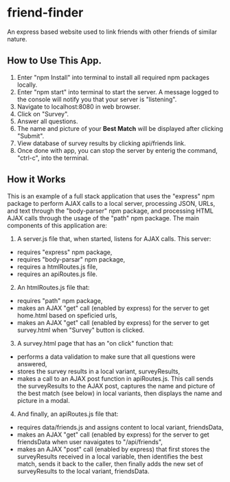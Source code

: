 # friend-finder
An express based website used to link friends with other friends of similar nature.

## How to Use This App.
1. Enter "npm Install" into terminal to install all required npm packages locally.
2. Enter "npm start" into terminal to start the server. A message logged to the console will notify you that your server is "listening".
3. Navigate to localhost:8080 in web browser.
4. Click on "Survey".
5. Answer all questions.
6. The name and picture of your **Best Match** will be displayed after clicking "Submit".
7. View database of survey results by clicking api/friends link.
7. Once done with app, you can stop the server by enterig the command, "ctrl-c", into the terminal.



## How it Works

This is an example of a full stack application that uses the "express" npm package to perform AJAX calls to a local server, processing JSON, URLs, and text through the "body-parser" npm package, and processing HTML AJAX calls through the usage of the "path" npm package. The main components of this application are: 
1. A server.js file that, when started, listens for AJAX calls. This server:
* requires "express" npm package,
* requires "body-parsar" npm package,
* requires a htmlRoutes.js file,
* requires an apiRoutes.js file.

2. An htmlRoutes.js file that:
* requires "path" npm package,
* makes an AJAX "get" call (enabled by express) for the server to get home.html based on speficied urls,
* makes an AJAX "get" call (enabled by express) for the server to get survey.html when "Survey" button is clicked.

3. A survey.html page that has an "on click" function that:
* performs a data validation to make sure that all questions were answered,
* stores the survey results in a local variant, surveyResults,
* makes a call to an AJAX post function in apiRoutes.js. This call sends the surveyResults to the AJAX post, captures the name and picture of the best match (see below) in local variants, then displays the name and picture in a modal.

4. And finally, an apiRoutes.js file that:
* requires data/friends.js and assigns content to local variant, friendsData,
* makes an AJAX "get" call (enabled by express) for the server to get friendsData when user navaigates to "/api/friends",
* makes an AJAX "post" call (enabled by express) that first stores the surveyResults received in a local variable, then identifies the best match, sends it back to the caller, then finally adds the new set of surveyResults to the local variant, friendsData.


